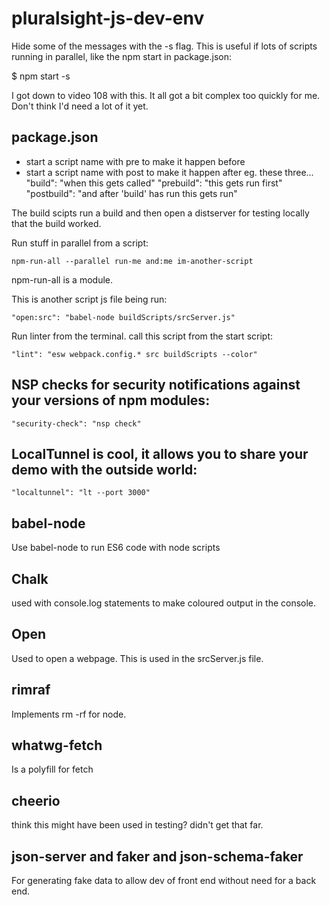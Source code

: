 # pluralsight-js-dev-env

Hide some of the messages with the -s flag. This is useful if lots of scripts running in parallel, like the npm start in package.json:

$ npm start -s


I got down to video 108 with this. It all got a bit complex too quickly for me. Don't think I'd need a lot of it yet.


## package.json

- start a script name with pre to make it happen before
- start a script name with post to make it happen after
eg. these three... 
"build": "when this gets called"
"prebuild": "this gets run first"
"postbuild": "and after 'build' has run this gets run"

The build scipts run a build and then open a distserver for testing locally that the build worked.

Run stuff in parallel from a script:
 
  `npm-run-all --parallel run-me and:me im-another-script`

  npm-run-all is a module.

This is another script js file being run:

  `"open:src": "babel-node buildScripts/srcServer.js"`

Run linter from the terminal. call this script from the start script:

  `"lint": "esw webpack.config.* src buildScripts --color"`

## NSP checks for security notifications against your versions of npm modules:

  `"security-check": "nsp check"`

## LocalTunnel is cool, it allows you to share your demo with the outside world:

  `"localtunnel": "lt --port 3000"`



## babel-node
Use babel-node to run ES6 code with node scripts

## Chalk
used with console.log statements to make coloured output in the console.

## Open
Used to open a webpage. This is used in the srcServer.js file.

## rimraf
Implements rm -rf for node.

## whatwg-fetch
Is a polyfill for fetch

## cheerio
think this might have been used in testing? didn't get that far.

## json-server and faker and json-schema-faker
For generating fake data to allow dev of front end without need for a back end.